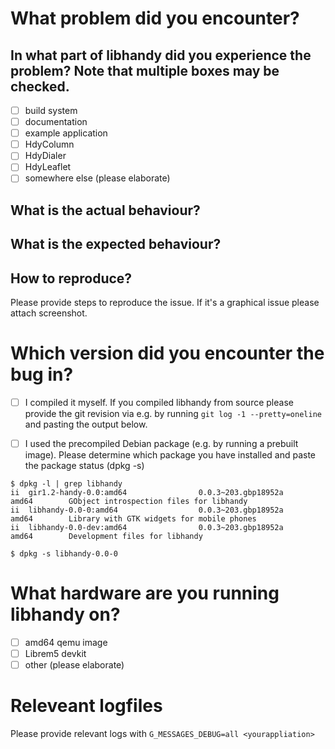 # What problem did you encounter?

## In what part of libhandy did you experience the problem? Note that multiple boxes may be checked.

 - [ ] build system
 - [ ] documentation
 - [ ] example application
 - [ ] HdyColumn
 - [ ] HdyDialer
 - [ ] HdyLeaflet
 - [ ] somewhere else (please elaborate)

## What is the actual behaviour?

## What is the expected behaviour?

## How to reproduce?

  Please provide steps to reproduce the issue. If it's a graphical issue please
  attach screenshot.

# Which version did you encounter the bug in?

 - [ ] I compiled it myself. If you compiled libhandy from source please provide the
   git revision via e.g. by running ``git log -1 --pretty=oneline`` and pasting
   the output below.

 - [ ] I used the precompiled Debian package (e.g. by running a prebuilt
   image). Please determine which package you have installed and paste the package status (dpkg -s)

```
$ dpkg -l | grep libhandy
ii  gir1.2-handy-0.0:amd64                0.0.3~203.gbp18952a                     amd64        GObject introspection files for libhandy
ii  libhandy-0.0-0:amd64                  0.0.3~203.gbp18952a                     amd64        Library with GTK widgets for mobile phones
ii  libhandy-0.0-dev:amd64                0.0.3~203.gbp18952a                     amd64        Development files for libhandy

$ dpkg -s libhandy-0.0-0
```

# What hardware are you running libhandy on?

 - [ ] amd64 qemu image
 - [ ] Librem5 devkit
 - [ ] other (please elaborate)

# Releveant logfiles

  Please provide relevant logs with ``G_MESSAGES_DEBUG=all <yourappliation>``

